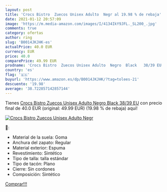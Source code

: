 ```yaml
---
layout: post
title: 'Crocs Bistro  Zuecos Unisex Adulto  Negr al 19.98 % de rebaja'
date: 2021-01-12 20:57:09
image: 'https://m.media-amazon.com/images/I/4134IkY9JFL._SL200_.jpg'
comments: true
category: ofertas
author: ring
slug: 'B0014JKJHK-es'
actualPrice: 40.0 EUR
currency: EUR
price: 40.0
comparePrice: 49.99 EUR
prodname: 'Crocs Bistro  Zuecos Unisex Adulto  Negro  Black   38/39 EU'
country: 'es'
flag: '🇪🇸'
buyurl: 'https://www.amazon.es/dp/B0014JKJHK/?tag=tolees-21'
descuento: '19.98'
average: '38.722857142857144'
---
```


Tienes [Crocs Bistro  Zuecos Unisex Adulto  Negro  Black   38/39 EU](https://www.amazon.es/dp/B0014JKJHK/?tag=tolees-21) con precio final de  40.0 EUR (original: 49.99 EUR) (19.98 %  de rebaja) aqui!

[![Crocs Bistro  Zuecos Unisex Adulto  Negr](https://m.media-amazon.com/images/I/4134IkY9JFL._SL200_.jpg)](https://www.amazon.es/dp/B0014JKJHK/?tag=tolees-21)

🔎:

- Material de la suela: Goma
- Anchura del zapato: Regular
- Material exterior: Espuma
- Revestimiento: Sintético
- Tipo de talla: talla estándar
- Tipo de tacón: Plano
- Cierre: Sin cordones
- Composición: Sintético

[Comprar!!!](https://www.amazon.es/dp/B0014JKJHK/?tag=tolees-21)
